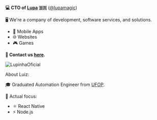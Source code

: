 **💻 CTO of <a href='https://lupa.software'>Lupa</a> 🇧🇷** (<a href='https://github.com/lupamagic'>@lupamagic</a>) 

🖥️ We're a company of development, software services, and solutions.
- 🤳 Mobile Apps
- 🌐 Websites
- 🎮 Games

**📳 Contact us <a href='https://api.whatsapp.com/send?phone=5531975530383'>here</a>.**

![LupinhaOficial](https://user-images.githubusercontent.com/35464652/156080342-2b5a23dc-9c8c-42b0-947b-a7e5a7619cca.png)


About Luiz:

🎓 Graduated Automation Engineer from <a href='https://ufop.br'>UFOP</a>.

📲 Actual focus:
- ⚛️ React Native
- ⚡ Node.js






<!--
**luizuk/luizuk** is a ✨ _special_ ✨ repository because its `README.md` (this file) appears on your GitHub profile.

[![GitHub Streak](https://github-readme-streak-stats.herokuapp.com/?user=luizuk&theme=dark)](https://git.io/streak-stats)

🎨 UX Desingn creation services. See our design profolio.

Here are some ideas to get you started:

![Luiz's GitHub stats](https://github-readme-stats.vercel.app/api?username=luizuk&show_icons=true&theme=dracula)


⚡ React Native Engineer.
⚡ UX/UI Designer.



- 🔭 I’m currently working on ...
- 🌱 I’m currently learning ...
- 👯 I’m looking to collaborate on ...
- 🤔 I’m looking for help with ...
- 💬 Ask me about ...
- 📫 How to reach me: ...
- 😄 Pronouns: ...
- ⚡ Fun fact: ...
-->
